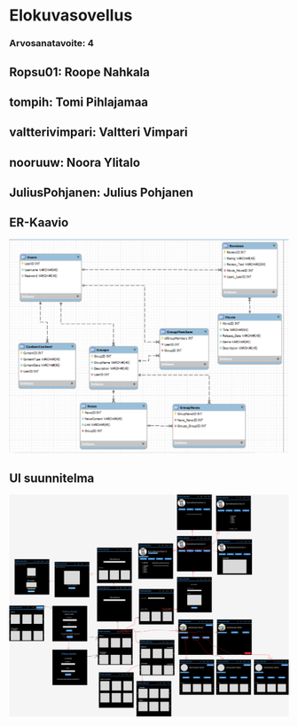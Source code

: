 # Elokuvasovellus

### Arvosanatavoite: 4

## Ropsu01: Roope Nahkala

## tompih: Tomi Pihlajamaa

## valtterivimpari: Valtteri Vimpari

## nooruuw: Noora Ylitalo

## JuliusPohjanen: Julius Pohjanen

## ER-Kaavio
![ER-Kaavio](https://github.com/TVT22-10/Elokuvasovellus/blob/main/diagrams/er-kaavio.png)

## UI suunnitelma
![UI-suunnitelma](https://github.com/TVT22-10/Elokuvasovellus/blob/main/diagrams/UI-suunnitelma.png)
